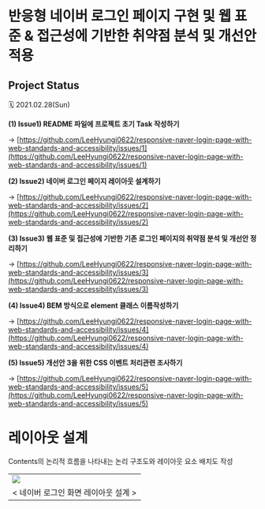 <link rel="stylesheet" href="./style.css"/>

# 반응형 네이버 로그인 페이지 구현 및 웹 표준 & 접근성에 기반한 취약점 분석 및 개선안 적용

<section>
    <h2><b>Project Status</b></h2>

🗓️ 2021.02.28(Sun)

**(1) Issue1) README 파일에 프로젝트 초기 Task 작성하기**

→ [https://github.com/LeeHyungi0622/responsive-naver-login-page-with-web-standards-and-accessibility/issues/1](https://github.com/LeeHyungi0622/responsive-naver-login-page-with-web-standards-and-accessibility/issues/1)

**(2) Issue2) 네이버 로그인 페이지 레이아웃 설계하기**

→ [https://github.com/LeeHyungi0622/responsive-naver-login-page-with-web-standards-and-accessibility/issues/2](https://github.com/LeeHyungi0622/responsive-naver-login-page-with-web-standards-and-accessibility/issues/2)

**(3) Issue3) 웹 표준 및 접근성에 기반한 기존 로그인 페이지의 취약점 분석 및 개선안 정리하기**

→ [https://github.com/LeeHyungi0622/responsive-naver-login-page-with-web-standards-and-accessibility/issues/3](https://github.com/LeeHyungi0622/responsive-naver-login-page-with-web-standards-and-accessibility/issues/3)

**(4) Issue4) BEM 방식으로 element 클래스 이름작성하기**

→ [https://github.com/LeeHyungi0622/responsive-naver-login-page-with-web-standards-and-accessibility/issues/4](https://github.com/LeeHyungi0622/responsive-naver-login-page-with-web-standards-and-accessibility/issues/4)

**(5) Issue5) 개선안 3을 위한 CSS 이벤트 처리관련 조사하기**

→ [https://github.com/LeeHyungi0622/responsive-naver-login-page-with-web-standards-and-accessibility/issues/5](https://github.com/LeeHyungi0622/responsive-naver-login-page-with-web-standards-and-accessibility/issues/5)

</section>

# **레이아웃 설계**

Contents의 논리적 흐름을 나타내는 논리 구조도와 레이아웃 요소 배치도 작성

<table>
    <tr>
        <td>
            <img src="./img/210228_naver_login_page_layout_design.png">
        </td>
    </tr>
    <tr>
        <td align="center">
            < 네이버 로그인 화면 레이아웃 설계 >
        </td>
    </tr>
</table>
